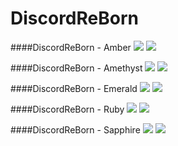 # DiscordReBorn

####DiscordReBorn - Amber
<img src="http://i.imgur.com/tKPmxLq.png">
<img src="http://i.imgur.com/JXfOZTY.png">

####DiscordReBorn - Amethyst
<img src="http://i.imgur.com/tbwhSjo.png">
<img src="http://i.imgur.com/IEGrU48.jpg">

####DiscordReBorn - Emerald
<img src="http://i.imgur.com/Nva1Ond.png">
<img src="http://i.imgur.com/faYXTKH.png">

####DiscordReBorn - Ruby
<img src="http://i.imgur.com/Xe5A0Nq.png">
<img src="http://i.imgur.com/ANNtb8g.png">

####DiscordReBorn - Sapphire
<img src="http://i.imgur.com/9CcMrRT.png">
<img src="http://i.imgur.com/fSIbA6i.png">
